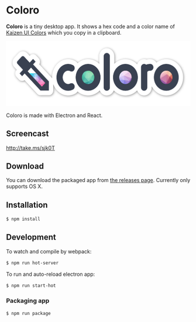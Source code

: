 # Coloro

**Coloro** is a tiny desktop app. It shows a hex code and a color name of [Kaizen UI Colors](https://github.com/kaizenplatform/kaizen-ui-colors) which you copy in a clipboard.

![Coloro](logo.png)

Coloro is made with Electron and React.

## Screencast

http://take.ms/sjk0T

## Download

You can download the packaged app from [the releases page](https://github.com/kaizenplatform/coloro/releases). Currently only supports OS X.

## Installation

```bash
$ npm install
```

## Development

To watch and compile by webpack:

```bash
$ npm run hot-server
```

To run and auto-reload electron app:

```bash
$ npm run start-hot
```

### Packaging app

```bash
$ npm run package
```
